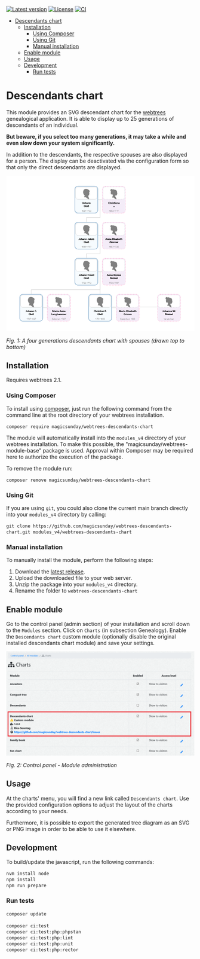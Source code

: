 [![Latest version](https://img.shields.io/github/v/release/magicsunday/webtrees-descendants-chart?sort=semver)](https://github.com/magicsunday/webtrees-descendants-chart/releases/latest)
[![License](https://img.shields.io/github/license/magicsunday/webtrees-descendants-chart)](https://github.com/magicsunday/webtrees-descendants-chart/blob/main/LICENSE)
[![CI](https://github.com/magicsunday/webtrees-descendants-chart/actions/workflows/ci.yml/badge.svg)](https://github.com/magicsunday/webtrees-descendants-chart/actions/workflows/ci.yml)


<!-- TOC -->
* [Descendants chart](#descendants-chart)
  * [Installation](#installation)
    * [Using Composer](#using-composer)
    * [Using Git](#using-git)
    * [Manual installation](#manual-installation)
  * [Enable module](#enable-module)
  * [Usage](#usage)
  * [Development](#development)
    * [Run tests](#run-tests)
<!-- TOC -->


# Descendants chart
This module provides an SVG descendant chart for the [webtrees](https://www.webtrees.net) genealogical application. 
It is able to display up to 25 generations of descendants of an individual.

**But beware, if you select too many generations, it may take a while and even slow down your system significantly.**

In addition to the descendants, the respective spouses are also displayed for a person. The display can be 
deactivated via the configuration form so that only the direct descendants are displayed.

![descendants-chart-4-generations](assets/descendants-chart-4-generations.png)

*Fig. 1: A four generations descendants chart with spouses (drawn top to bottom)*


## Installation
Requires webtrees 2.1.

### Using Composer
To install using [composer](https://getcomposer.org/), just run the following command from the command line 
at the root directory of your webtrees installation.

``` 
composer require magicsunday/webtrees-descendants-chart
```

The module will automatically install into the ``modules_v4`` directory of your webtrees installation. 
To make this possible, the "magicsunday/webtrees-module-base" package is used. Approval within Composer
may be required here to authorize the execution of the package.

To remove the module run:
```
composer remove magicsunday/webtrees-descendants-chart
```

### Using Git
If you are using ``git``, you could also clone the current main branch directly into your ``modules_v4`` directory 
by calling:

```
git clone https://github.com/magicsunday/webtrees-descendants-chart.git modules_v4/webtrees-descendants-chart
```

### Manual installation
To manually install the module, perform the following steps:

1. Download the [latest release](https://github.com/magicsunday/webtrees-descendants-chart/releases/latest).
2. Upload the downloaded file to your web server.
3. Unzip the package into your ``modules_v4`` directory.
4. Rename the folder to ``webtrees-descendants-chart``


## Enable module
Go to the control panel (admin section) of your installation and scroll down to the ``Modules`` section. Click 
on ``Charts`` (in subsection Genealogy). Enable the ``Descendants chart`` custom module (optionally disable the original
installed descendants chart module) and save your settings.

![Control panel - Module administration](assets/control-panel-modules.png)

*Fig. 2: Control panel - Module administration*


## Usage
At the charts' menu, you will find a new link called `Descendants chart`. Use the provided configuration options
to adjust the layout of the charts according to your needs.

Furthermore, it is possible to export the generated tree diagram as an SVG or PNG image
in order to be able to use it elsewhere.


## Development
To build/update the javascript, run the following commands:

```
nvm install node
npm install
npm run prepare
```

### Run tests
```
composer update

composer ci:test
composer ci:test:php:phpstan
composer ci:test:php:lint
composer ci:test:php:unit
composer ci:test:php:rector
```
